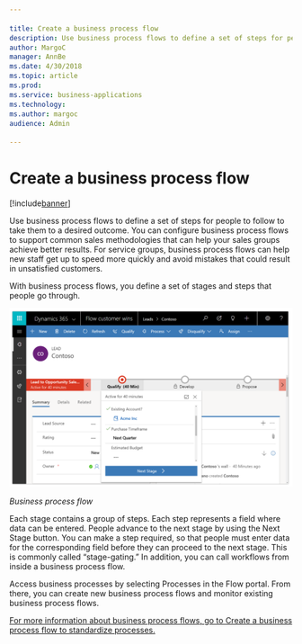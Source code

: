 ```yaml
---

title: Create a business process flow
description: Use business process flows to define a set of steps for people to follow to take them to a desired outcome.
author: MargoC
manager: AnnBe
ms.date: 4/30/2018
ms.topic: article
ms.prod: 
ms.service: business-applications
ms.technology: 
ms.author: margoc
audience: Admin

---
```

#  Create a business process flow




[!include[banner](../../../includes/banner.md)]

Use business process flows to define a set of steps for people to follow to take
them to a desired outcome. You can configure business process flows to support
common sales methodologies that can help your sales groups achieve better
results. For service groups, business process flows can help new staff get up to
speed more quickly and avoid mistakes that could result in unsatisfied
customers.

With business process flows, you define a set of stages and steps that people go
through.

![A screenshot of an example business process flow](media/create-business-process-flow-1.png "A screenshot of an example business process flow")
<!-- Picture 14 -->


*Business process flow*

Each stage contains a group of steps. Each step represents a field where data
can be entered. People advance to the next stage by using the Next Stage button.
You can make a step required, so that people must enter data for the
corresponding field before they can proceed to the next stage. This is commonly
called “stage-gating.” In addition, you can call workflows from inside a
business process flow.

Access business processes by selecting Processes in the Flow portal. From there,
you can create new business process flows and monitor existing business process
flows.

[For more information about business process flows, go to Create a business
process flow to standardize
processes.](https://docs.microsoft.com/en-us/dynamics365/customer-engagement/customize/create-business-process-flow)
